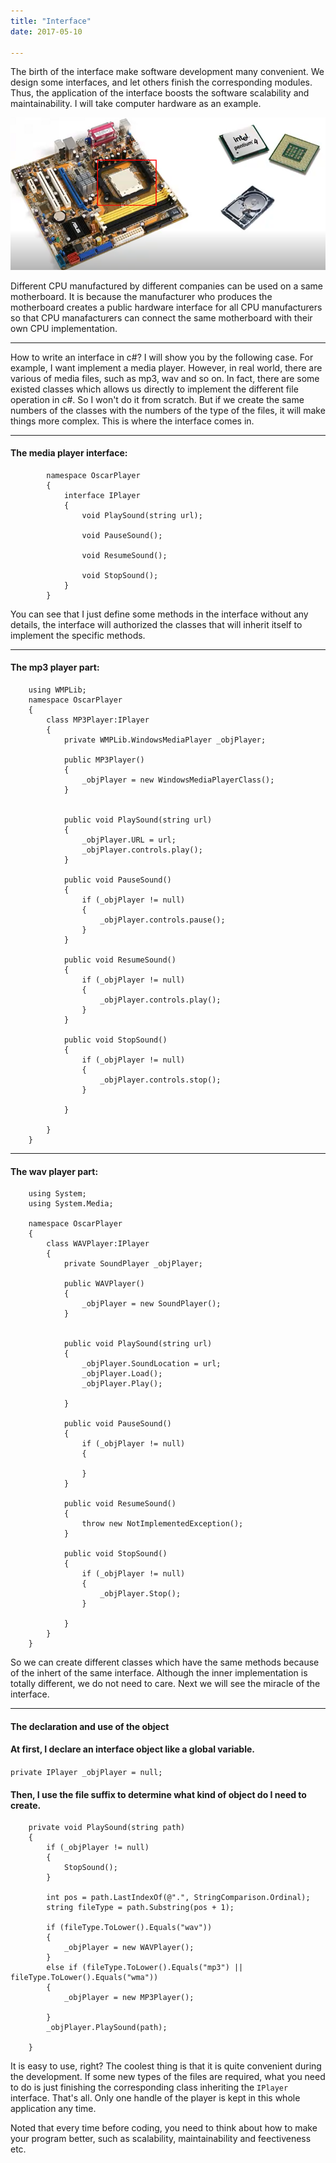 ```yaml
---
title: "Interface"
date: 2017-05-10

---
```


The birth of the interface make software development many convenient. We design some interfaces, and let others finish the corresponding modules. Thus, the application of the interface boosts the software scalability and maintainability. I will take computer hardware as an example.  

<p align="center">
  <img src="/images/post/20170510001.png" alt="Hardware interface"/>
</p>

Different CPU manufactured by different companies can be used on a same motherboard. It is because the manufacturer who produces the motherboard creates a public hardware interface for all CPU manufacturers so that CPU manafacturers can connect the same motherboard with their own CPU implementation.  


- - -

How to write an interface in c#? I will show you by the following case. For example, I want implement a media player. However, in real world, there are various of media files, such as mp3, wav and so on. In fact, there are some existed classes which allows us directly to implement the different file operation in c#. So I won't do it from scratch. But if we create the same numbers of the classes with the numbers of the type of the files, it will make things more complex. This is where the interface comes in.  
  
***  
  
#### **The media player interface:**

            namespace OscarPlayer
            {
                interface IPlayer
                {
                    void PlaySound(string url);
            
                    void PauseSound();
            
                    void ResumeSound();
            
                    void StopSound();
                }
            }
       
You can see that I just define some methods in the interface without any details, the interface will authorized the classes that will inherit itself to implement the specific methods.  
  
 *** 
  
#### **The mp3 player part:**  



        using WMPLib;
        namespace OscarPlayer
        {
            class MP3Player:IPlayer
            {
                private WMPLib.WindowsMediaPlayer _objPlayer;
        
                public MP3Player()
                {
                    _objPlayer = new WindowsMediaPlayerClass();
                }
        
        
                public void PlaySound(string url)
                {
                    _objPlayer.URL = url;
                    _objPlayer.controls.play();
                }
        
                public void PauseSound()
                {
                    if (_objPlayer != null)
                    {
                        _objPlayer.controls.pause();
                    }
                }
        
                public void ResumeSound()
                {
                    if (_objPlayer != null)
                    {
                        _objPlayer.controls.play();
                    }
                }
        
                public void StopSound()
                {
                    if (_objPlayer != null)
                    {
                        _objPlayer.controls.stop();
                    }
                    
                }
        
            }
        }  
        
***
  
#### **The wav player part:**  

        using System;
        using System.Media;
        
        namespace OscarPlayer
        {
            class WAVPlayer:IPlayer
            {
                private SoundPlayer _objPlayer;
        
                public WAVPlayer()
                {
                    _objPlayer = new SoundPlayer();
                }
        
        
                public void PlaySound(string url)
                {
                    _objPlayer.SoundLocation = url;
                    _objPlayer.Load();
                    _objPlayer.Play();  
        
                }
        
                public void PauseSound()
                {
                    if (_objPlayer != null)
                    {
                        
                    }
                }
        
                public void ResumeSound()
                {
                    throw new NotImplementedException();
                }
        
                public void StopSound()
                {
                    if (_objPlayer != null)
                    {
                        _objPlayer.Stop();    
                    }
                    
                }
            }
        }


So we can create different classes which have the same methods because of the inhert of the same interface. Although the inner implementation is totally different, we do not need to care. Next we will see the miracle of the interface.
  
***

#### **The declaration and use of the object**  

#### At first, I declare an interface object like a global variable.  

`private IPlayer _objPlayer = null;`  

#### Then, I use the file suffix to determine what kind of object do I need to create.  

        private void PlaySound(string path)
        {
            if (_objPlayer != null)
            {
                StopSound();
            }

            int pos = path.LastIndexOf(@".", StringComparison.Ordinal);
            string fileType = path.Substring(pos + 1);

            if (fileType.ToLower().Equals("wav"))
            {
                _objPlayer = new WAVPlayer();
            }
            else if (fileType.ToLower().Equals("mp3") || fileType.ToLower().Equals("wma"))
            {
                _objPlayer = new MP3Player();
                
            }
            _objPlayer.PlaySound(path);
            
        }
        
It is easy to use, right? The coolest thing is that it is quite convenient during the development. If some new types of the files are required, what you need to do is just finishing the corresponding class inheriting the `IPlayer` interface. That's all. Only one handle of the player is kept in this whole application any time.  

Noted that every time before coding, you need to think about how to make your program better, such as scalability, maintainability and feectiveness etc.



        




